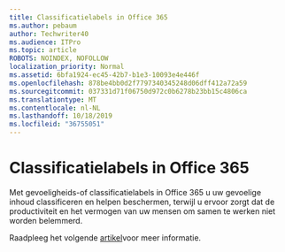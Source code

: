 ```yaml
---
title: Classificatielabels in Office 365
ms.author: pebaum
author: Techwriter40
ms.audience: ITPro
ms.topic: article
ROBOTS: NOINDEX, NOFOLLOW
localization_priority: Normal
ms.assetid: 6bfa1924-ec45-42b7-b1e3-10093e4e446f
ms.openlocfilehash: 878be4bb0d2f7797340345248d06dff412a72a59
ms.sourcegitcommit: 037331d71f06750d972c0b6278b23bb15c4806ca
ms.translationtype: MT
ms.contentlocale: nl-NL
ms.lasthandoff: 10/18/2019
ms.locfileid: "36755051"
---
```

# <a name="classification-labels-in-office-365"></a>Classificatielabels in Office 365

Met gevoeligheids-of classificatielabels in Office 365 u uw gevoelige inhoud classificeren en helpen beschermen, terwijl u ervoor zorgt dat de productiviteit en het vermogen van uw mensen om samen te werken niet worden belemmerd.

Raadpleeg het volgende [artikel](https://docs.microsoft.com/office365/securitycompliance/sensitivity-labels)voor meer informatie.
